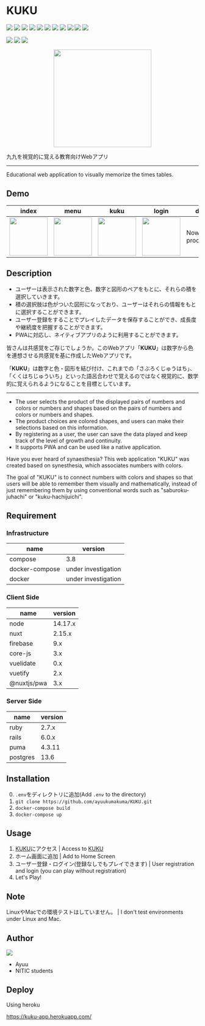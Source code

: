 # KUKU

<img src="https://img.shields.io/badge/-Rails-CC0000.svg?logo=rails&style=popout"> <img src="https://img.shields.io/badge/-Nuxt.js-00C58E.svg?logo=nuxt.js&style=popout"> <img src="https://img.shields.io/badge/-Node.js-339933.svg?logo=node.js&style=popout"> <img src="https://img.shields.io/badge/-Yarn-2C8EBB.svg?logo=yarn&style=popout"> <img src="https://img.shields.io/badge/-Sass-CC6699.svg?logo=sass&style=popout"> <img src="https://img.shields.io/badge/-Html5-E34F26.svg?logo=html5&style=popout"> <img src="https://img.shields.io/badge/-Docker-1488C6.svg?logo=docker&style=popout"> <img src="https://img.shields.io/badge/-Firebase-FFCA28.svg?logo=firebase&style=popout"> <img src="https://img.shields.io/badge/-Postgresql-336791.svg?logo=postgresql&style=popout"> <img src="https://img.shields.io/badge/-Heroku-430098.svg?logo=heroku&style=popout"> <img src="https://img.shields.io/badge/-Github-181717.svg?logo=github&style=popout">

<img src="https://img.shields.io/github/forks/ayuukumakuma/KUKU"> <img src="https://img.shields.io/github/stars/ayuukumakuma/KUKU"> <img src="https://img.shields.io/github/license/ayuukumakuma/KUKU">

<p align="center">
 <a href="http://kuku-app.herokuapp.com/" target="_blank">
  <img src="https://user-images.githubusercontent.com/67136466/166087357-6d2b873f-66d8-4513-9bdb-455e825e46de.svg" width="256px">
 </a>
</p>

九九を視覚的に覚える教育向けWebアプリ

---

Educational web application to visually memorize the times tables.

## Demo
|index|menu|kuku|login|data|
|---|---|---|---|---|
|<img src="https://user-images.githubusercontent.com/67136466/166092268-4be0d95c-640e-4d96-bafe-5259dc5a1e66.png" width="100px">|<img src="https://user-images.githubusercontent.com/67136466/166092367-c610e68d-207d-43fa-a9b9-834376fc1481.png" width="100px">|<img src="https://user-images.githubusercontent.com/67136466/166092295-182543ca-c3a4-41a2-bebd-5b5c70a3a4c7.png" width="100px">|<img src="https://user-images.githubusercontent.com/67136466/166092435-cbb8b4c9-edcb-4840-8d7d-e0884892fd8f.png" width="100px">|Now in production

## Description
- ユーザーは表示された数字と色、数字と図形のペアをもとに、それらの積を選択していきます。
- 積の選択肢は色がついた図形になっており、ユーザーはそれらの情報をもとに選択することができます。
- ユーザー登録をすることでプレイしたデータを保存することができ、成長度や継続度を把握することができます。
- PWAに対応し、ネイティブアプリのように利用することができます。

皆さんは共感覚をご存じでしょうか。このWebアプリ「**KUKU**」は数字から色を連想させる共感覚を基に作成したWebアプリです。

「**KUKU**」は数字と色・図形を結び付け、これまでの「さぶろくじゅうはち」、「くくはちじゅういち」といった語呂合わせで覚えるのではなく視覚的に、数学的に覚えられるようになることを目標としています。

---

- The user selects the product of the displayed pairs of numbers and colors or numbers and shapes based on the pairs of numbers and colors or numbers and shapes. 
- The product choices are colored shapes, and users can make their selections based on this information.
- By registering as a user, the user can save the data played and keep track of the level of growth and continuity.
- It supports PWA and can be used like a native application.

Have you ever heard of synaesthesia? This web application "KUKU" was created based on synesthesia, which associates numbers with colors.

The goal of "KUKU" is to connect numbers with colors and shapes so that users will be able to remember them visually and mathematically, instead of just remembering them by using conventional words such as "saburoku-juhachi" or "kuku-hachijuichi".

## Requirement
### Infrastructure

|name|version|
|---|---|
|compose|3.8|
|docker-compose|under investigation|
|docker|under investigation|

### Client Side
|name|version|
|-------------|-------------|
|node|14.17.x|
|nuxt|2.15.x|
|firebase |9.x|
|core-js|3.x|
|vuelidate|0.x|
|vuetify|2.x|
|@nuxtjs/pwa|3.x|

### Server Side
|name|version|
|---|---|
|ruby|2.7.x|
|rails|6.0.x|
|puma|4.3.11|
|postgres|13.6|

## Installation
0. `.env`をディレクトリに追加(Add `.env` to the directory)
1. `git clone https://github.com/ayuukumakuma/KUKU.git`
2. `docker-compose build`
3. `docker-compose up`

## Usage
1. [KUKU](https://kuku-app.herokuapp.com/)にアクセス | Access to [KUKU](https://kuku-app.herokuapp.com/)
2. ホーム画面に追加 | Add to Home Screen
3. ユーザー登録・ログイン(登録なしでもプレイできます) | User registration and login (you can play without registration)
4. Let's Play!

## Note
LinuxやMacでの環境テストはしていません。 | I don't test environments under Linux and Mac.

## Author
<a href="https://github.com/ayuukumakuma">
 <img src="https://user-images.githubusercontent.com/67136466/166094080-ab827dfa-719a-4f38-9010-cf139e31a0e9.png">
</a>

- Ayuu
- NITIC students

## Deploy
Using heroku

https://kuku-app.herokuapp.com/
